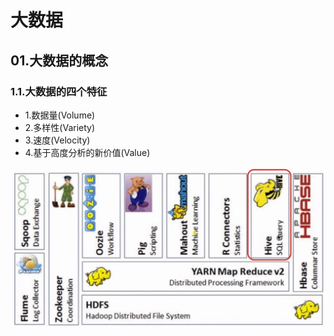 # 大数据

## 01.大数据的概念
### 1.1.大数据的四个特征

-  1.数据量(Volume)
-  2.多样性(Variety)
-  3.速度(Velocity)
-  4.基于高度分析的新价值(Value)

![fail](img/0.1.png)